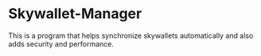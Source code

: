 # Skywallet-Manager
This is a program that helps synchronize skywallets automatically and also adds security and performance.  

